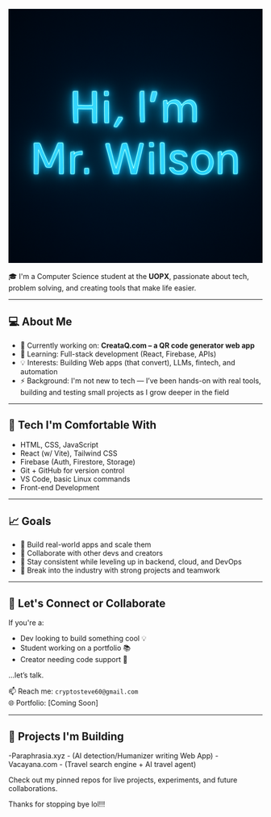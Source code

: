 <p align="center">
  <img src="mr-wilson-banner.png" alt="Mr. Wilson Banner" width="600"/>
</p>

🎓 I'm a Computer Science student at the **UOPX**, passionate about tech, problem solving, and creating tools that make life easier.

---

## 💻 About Me

- 🔭 Currently working on: **CreataQ.com – a QR code generator web app**
- 🌱 Learning: Full-stack development (React, Firebase, APIs)
- 💡 Interests: Building Web apps (that convert), LLMs, fintech, and automation
- ⚡ Background: I'm not new to tech — I’ve been hands-on with real tools, building and testing small projects as I grow deeper in the field

---

## 🧰 Tech I'm Comfortable With

- HTML, CSS, JavaScript
- React (w/ Vite), Tailwind CSS
- Firebase (Auth, Firestore, Storage)
- Git + GitHub for version control
- VS Code, basic Linux commands
- Front-end Development

---

## 📈 Goals

- 🔗 Build real-world apps and scale them
- 🤝 Collaborate with other devs and creators
- 🧠 Stay consistent while leveling up in backend, cloud, and DevOps
- 💼 Break into the industry with strong projects and teamwork

---

## 🤝 Let's Connect or Collaborate

If you're a:
- Dev looking to build something cool 💡
- Student working on a portfolio 📚
- Creator needing code support 🔧

...let’s talk.

📫 Reach me: `cryptosteve60@gmail.com`  
🌐 Portfolio: [Coming Soon]

---

## 📌 Projects I'm Building

-Paraphrasia.xyz - (AI detection/Humanizer writing Web App)
-Vacayana.com - (Travel search engine + AI travel agent)


Check out my pinned repos for live projects, experiments, and future collaborations.

Thanks for stopping bye lol!!!
